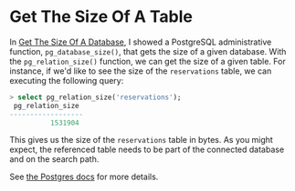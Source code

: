 # Get The Size Of A Table

In [Get The Size Of A Database](../database-operations/get-the-size-of-a-database.md), I showed a PostgreSQL administrative function, `pg_database_size()`, that gets the size of a given database. With the `pg_relation_size()` function, we can get the size of a given table. For instance, if we'd like to see the size of the `reservations` table, we can executing the following query:

```sql
> select pg_relation_size('reservations');
 pg_relation_size
------------------
          1531904
```

This gives us the size of the `reservations` table in bytes. As you might expect, the referenced table needs to be part of the connected database and on the search path.

See [the Postgres docs](http://www.postgresql.org/docs/current/static/functions-admin.html) for more details.
